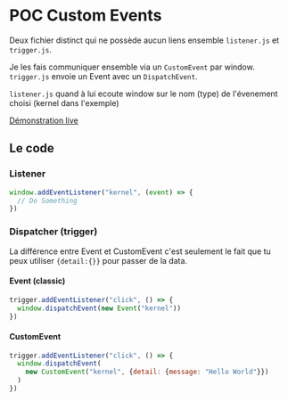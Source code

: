 # POC Custom Events

Deux fichier distinct qui ne possède aucun liens ensemble `listener.js` et `trigger.js`.

Je les fais communiquer ensemble via un `CustomEvent` par
window. `trigger.js` envoie un Event avec un `DispatchEvent`.

`listener.js` quand à lui ecoute window sur le nom (type) de
l'évenement choisi (kernel dans l'exemple)

[Démonstration live](https://nicolaswendling.github.io/poc-custom-event/)

## Le code

### Listener

```javascript
window.addEventListener("kernel", (event) => {
  // Do Something
})
```

### Dispatcher (trigger)

La différence entre Event et CustomEvent c'est seulement le fait que tu
peux utiliser `{detail:{}}` pour passer de la data.

#### Event (classic)

```javascript
trigger.addEventListener("click", () => {
  window.dispatchEvent(new Event("kernel"))
})
```

#### CustomEvent

```javascript
trigger.addEventListener("click", () => {
  window.dispatchEvent(
    new CustomEvent("kernel", {detail: {message: "Hello World"}})
  )
})
```
